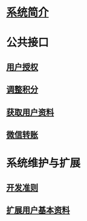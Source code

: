 # [系统简介](intro.md)
# 公共接口
## [用户授权](pub-auth.md)
## [调整积分](pub-coins.md)
## [获取用户资料](pub-profile.md)
## [微信转账](pub-transfer-money.md)
# 系统维护与扩展
## [开发准则](sys-rule.md)
## [扩展用户基本资料](sys-profile.md)
